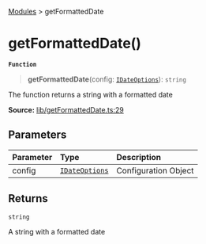 [Modules](index.md) > getFormattedDate

# getFormattedDate()

**`Function`**

> **getFormattedDate**(config: [`IDateOptions`](type-alias.IDateOptions.md)): `string`

The function returns a string with a formatted date

**Source:** [lib/getFormattedDate.ts:29](https://github.com/teplostanski/tictic/blob/d1d1b50/src/lib/getFormattedDate.ts#L29)

## Parameters

| Parameter | Type                                         | Description          |
| :-------- | :------------------------------------------- | :------------------- |
| config    | [`IDateOptions`](type-alias.IDateOptions.md) | Configuration Object |

## Returns

`string`

A string with a formatted date

